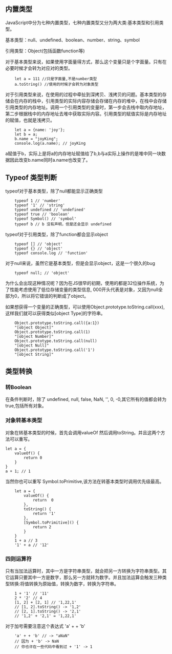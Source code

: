 ## 内置类型
JavaScript中分为七种内置类型，七种内置类型又分为两大类:基本类型和引用类型。

基本类型：null、undefined、boolean、number、string、symbol

引用类型：Object(包括函数function等)

对于基本类型来说，如果使用字面量得方式，那么这个变量只是个字面量。只有在必要时候才会转为对应对的类型。
```
    let a = 111 //只是字面量,不是number类型
    a.toString() //使用的时候才会转为对象类型
```

对于引用类型来说，在使用的过程中牵扯到深拷贝、浅拷贝的问题。基本类型的存储会在内存的栈中，引用类型的实际内容存储会存储在内存的堆中，在栈中会存储引用类型的内存地址。调用一个引用类型的变量时，第一步会去栈中取内存地址，第二步根据栈中的内存地址去堆中获取实际内容。引用类型的赋值实际是内存地址的赋值，也就是浅拷贝。
```
    let a = {name: 'joy'};
    let b = a;
    b.name = "joyKing";
    console.log(a.name); // joyKing
```
a赋值于b，实际上是将a的内存地址赋值给了b,b与a实际上操作的是堆中同一块数据因此改变b.name同时a.name也改变了。

## Typeof 类型判断
typeof对于基本类型，除了null都能显示正确类型
```
    typeof 1 // 'number'
    typeof '1' // 'string'
    typeof undefined // 'undefined'
    typeof true // 'boolean'
    typeof Symbol() // 'symbol'
    typeof b // b 没有声明，但是还会显示 undefined

```
typeof对于引用类型，除了function都会显示object
```
    typeof [] // 'object'
    typeof {} // 'object'
    typeof console.log // 'function'
```
对于null来说，虽然它是基本类型，但是会显示object，这是一个很久的bug
```
    typeof null; // 'object'
```
为什么会出现这种情况呢？因为在JS很早的初期，使用的都是32位操作系统，为了性能考虑使用了低位存储变量的类型信息, 000开头代表是对象，又因为null全部为0，所以将它错误的判断成了object。

如果想获得一个变量的正确类型，可以使用Object.prototype.toString.call(xxx),这样我们就可以获得类似[object Type]的字符串。
```
    Object.prototype.toString.call({a:1})
    "[object Object]"
    Object.prototype.toString.call(1)
    "[object Number]"
    Object.prototype.toString.call(null)
    "[object Null]"
    Object.prototype.toString.call('1')
    "[object String]"
```
## 类型转换
### 转Boolean
在条件判断时，除了 undefined, null, false, NaN, '', 0, -0,其它所有的值都会转为true,包括所有对象。
### 对象转基本类型
对象在转基本类型的时候，首先会调用valueOf 然后调用toString。并且这两个方法可以重写。
```
let a = {
    valueOf() {
    	return 0
    }
}
a + 1; // 1
```
当然你也可以重写 Symbol.toPrimitive,该方法在转基本类型时调用优先级最高。
```
    let a = {
        valueOf() {
            return  0
        },
        toString() {
            return '1'
        },
        [Symbol.toPrimitive]() {
            return 2
        }
    }
    1 + a // 3
    '1' + a // '12'
```

### 四则运算符
只有当加法运算时，其中一方是字符串类型，就会把另一方转换为字符串类型。其它运算只要其中一方是数字，那么另一方就转为数字。并且加法运算会触发三种类型转换:将值转换为原始值，转换为数字，转换为字符串。

```
    1 + '1' // '11'
    2 * '2' // 4
    [1, 2] + [2, 1] // '1,22,1'
    // [1, 2].toString() -> '1,2'
    // [2, 1].toString() -> '2,1'
    // '1,2' + '2,1' = '1,22,1'
```

对于加号需要注意这个表达式 'a' + + 'b'
```
    'a' + + 'b' // -> "aNaN"
    // 因为 + 'b' -> NaN
    // 你也许在一些代码中看到过 + '1' -> 1
```